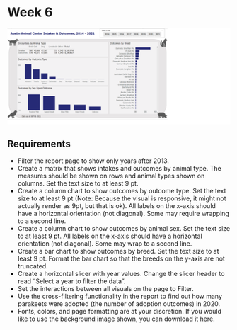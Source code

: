 # Week 6

![logo](./Week6.png)

## Requirements

- Filter the report page to show only years after 2013. 
- Create a matrix that shows intakes and outcomes by animal type. The measures should be shown on rows and animal types shown on columns. Set the text size to at least 9 pt.
- Create a column chart to show outcomes by outcome type. Set the text size to at least 9 pt (Note: Because the visual is responsive, it might not actually render as 9pt, but that is ok). All labels on the x-axis should have a horizontal orientation (not diagonal). Some may require wrapping to a second line. 
- Create a column chart to show outcomes by animal sex. Set the text size to at least 9 pt. All labels on the x-axis should have a horizontal orientation (not diagonal). Some may wrap to a second line. 
- Create a bar chart to show outcomes by breed. Set the text size to at least 9 pt. Format the bar chart so that the breeds on the y-axis are not truncated. 
- Create a horizontal slicer with year values. Change the slicer header to read “Select a year to filter the data”. 
- Set the interactions between all visuals on the page to Filter. 
- Use the cross-filtering functionality in the report to find out how many parakeets were adopted (the number of adoption outcomes) in 2020.
- Fonts, colors, and page formatting are at your discretion. If you would like to use the background image shown, you can download it here.